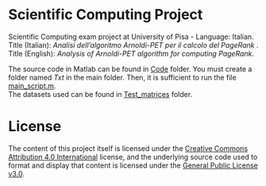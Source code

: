 # Scientific Computing Project
Scientific Computing exam project at University of Pisa - Language: Italian. <br>
Title (Italian): <em>Analisi dell’algoritmo Arnoldi-PET per il calcolo del PageRank
</em>. <br>
Title (English): <em>Analysis of Arnoldi-PET algorithm for computing PageRank</em>.

The source code in Matlab can be found in [Code](https://github.com/letizia-dachille/scientific-computing-project/blob/main/Code/) folder. You must create a folder named <em>Txt</em> in the main folder.
Then, it is sufficient to run the file [main_script.m](https://github.com/letizia-dachille/scientific-computing-project/blob/main/Code/main_script.m).<br>
The datasets used can be found in [Test_matrices](https://github.com/letizia-dachille/scientific-computing-project/blob/main/Test_matrices/) folder. 

# License
The content of this project itself is licensed under the [Creative Commons Attribution 4.0 International](https://creativecommons.org/licenses/by/4.0/) license, and the underlying source code used to format and display that content is licensed under the [General Public License v3.0](https://github.com/letizia-dachille/scientific-computing-project/blob/main/LICENSE).
